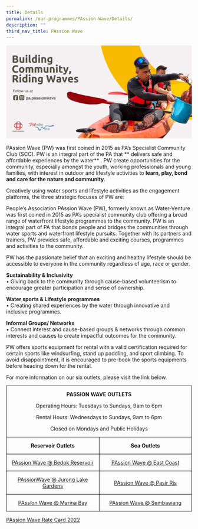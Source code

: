 ```yaml
---
title: Details
permalink: /our-programmes/PAssion-Wave/Details/
description: ""
third_nav_title: PAssion Wave
---
```

<img style="width:600px" src="/images/Our%20Programmes/PW%20Updated.jpg">

PAssion Wave (PW) was first coined in 2015 as PA’s Specialist Community Club (SCC). PW is an integral part of the PA that ** delivers safe and affordable experiences by the water** . PW create opportunities for the community, especially amongst the youth, working professionals and young families, with interest in outdoor and lifestyle activities to **learn, play, bond and care for the nature and community**. 

Creatively using water sports and lifestyle activities as the engagement platforms, the three strategic focuses of PW are:


People’s Association PAssion Wave (PW), formerly known as Water-Venture was first coined in 2015 as PA’s specialist community club offering a broad range of waterfront lifestyle programmes to the community. PW is an integral part of PA that bonds people and bridges the communities through water sports and waterfront lifestyle pursuits. Together with its partners and trainers, PW provides safe, affordable and exciting courses, programmes and activities to the community.

PW has the passionate belief that an exciting and healthy lifestyle should be accessible to everyone in the community regardless of age, race or gender.

**Sustainability & Inclusivity**<br>
	•	Giving back to the community through cause-based volunteerism to encourage greater participation and sense of ownership.

**Water sports & Lifestyle programmes**<br>
•	Creating shared experiences by the water through innovative and inclusive programmes.
 
**Informal Groups/ Networks**<br>
•	Connect interest and cause-based groups & networks through common interests and causes to create impactful outcomes for the community.

PW offers sports equipment for rental with a valid certification required for certain sports like windsurfing, stand up paddling, and sport climbing. To avoid disappointment, it is encouraged to pre-book the sports equipments before heading down for the rental.

For more information on our six outlets, please visit the link below.


<table>
 <tr>
  <td width=501 colspan=2 style='width:375.4pt;border:solid windowtext 1.0pt;
  mso-border-alt:solid windowtext .5pt;padding:0cm 5.4pt 0cm 5.4pt;height:2.0cm'>
  <p align=center style='text-align:center'><b>PASSION WAVE
  OUTLETS</b></p>
  <p align=center >Operating Hours: Tuesdays to Sundays, 9am to 6pm</p>
  <p align=center>Rental Hours: Wednesdays to Sundays, 9am to 6pm</p>
  <p  align=center>Closed on Mondays and Public Holidays</p>
  </td>
 </tr>
 <tr>
  <td width=250 style='width:187.7pt;border:solid windowtext 1.0pt;border-top:
  none;mso-border-top-alt:solid windowtext .5pt;mso-border-alt:solid windowtext .5pt;
  padding:0cm 5.4pt 0cm 5.4pt;height:17.0pt'>
  <p  align=center style='text-align:center'><b>Reservoir
  Outlets</b></p>
  </td>
  <td width=250 style='width:187.7pt;border-top:none;border-left:none;
  border-bottom:solid windowtext 1.0pt;border-right:solid windowtext 1.0pt;
  mso-border-top-alt:solid windowtext .5pt;mso-border-left-alt:solid windowtext .5pt;
  mso-border-alt:solid windowtext .5pt;padding:0cm 5.4pt 0cm 5.4pt;height:17.0pt'>
  <p align=center style='text-align:center'><b>Sea Outlets</b></p>
  </td>
 </tr>
 <tr >
  <td width=250 style='width:187.7pt;border:solid windowtext 1.0pt;border-top:
  none;mso-border-top-alt:solid windowtext .5pt;mso-border-alt:solid windowtext .5pt;
  padding:0cm 5.4pt 0cm 5.4pt;height:17.0pt'>
  <p align=center style='text-align:center'><a
  href="/our-programmes/PAssion-Wave/PAssionWaVe-BedokReservoir/"><span class=SpellE>PAssion Wave @ Bedok Reservoir </a></p>
  </td>
  <td width=250 style='width:187.7pt;border-top:none;border-left:none;
  border-bottom:solid windowtext 1.0pt;border-right:solid windowtext 1.0pt;
  mso-border-top-alt:solid windowtext .5pt;mso-border-left-alt:solid windowtext .5pt;
  mso-border-alt:solid windowtext .5pt;padding:0cm 5.4pt 0cm 5.4pt;height:17.0pt'>
  <p  align=center style='text-align:center'><a
  href="/our-programmes/PAssion-Wave/PAssionWaVe-EastCoast/">PAssion Wave @ East Coast</a></p>
  </td>
 </tr>
 <tr style='mso-yfti-irow:3;height:17.0pt'>
  <td width=250 style='width:187.7pt;border:solid windowtext 1.0pt;border-top:
  none;mso-border-top-alt:solid windowtext .5pt;mso-border-alt:solid windowtext .5pt;
  padding:0cm 5.4pt 0cm 5.4pt;height:17.0pt'>
  <p class=MsoNormal align=center style='text-align:center'><a
  href="/our-programmes/PAssion-Wave/PAssionWaVe-JurongLakeGardens/">PAssionWave @ Jurong Lake Gardens</a></p>
  </td>
  <td width=250 style='width:187.7pt;border-top:none;border-left:none;
  border-bottom:solid windowtext 1.0pt;border-right:solid windowtext 1.0pt;
  mso-border-top-alt:solid windowtext .5pt;mso-border-left-alt:solid windowtext .5pt;
  mso-border-alt:solid windowtext .5pt;padding:0cm 5.4pt 0cm 5.4pt;height:17.0pt'>
  <p  align=center style='text-align:center'><a
  href="/our-programmes/PAssion-Wave/PAssionWaVe-PasirRis/">PAssion Wave @ Pasir Ris </a>
  </td>
 </tr>
 <tr style='mso-yfti-irow:4;mso-yfti-lastrow:yes;height:17.0pt'>
  <td width=250 style='width:187.7pt;border:solid windowtext 1.0pt;border-top:
  none;mso-border-top-alt:solid windowtext .5pt;mso-border-alt:solid windowtext .5pt;
  padding:0cm 5.4pt 0cm 5.4pt;height:17.0pt'>
  <p class=MsoNormal align=center style='text-align:center'><a
  href="/our-programmes/PAssion-Wave/PAssioWaVe-MarinaBay/"><span class=SpellE>PAssion Wave @ Marina Bay</a></p>
  </td>
  <td width=250 style='width:187.7pt;border-top:none;border-left:none;
  border-bottom:solid windowtext 1.0pt;border-right:solid windowtext 1.0pt;
  mso-border-top-alt:solid windowtext .5pt;mso-border-left-alt:solid windowtext .5pt;
  mso-border-alt:solid windowtext .5pt;padding:0cm 5.4pt 0cm 5.4pt;height:17.0pt'>
  <p  align=center style='text-align:center'><a
  href="/our-programmes/PAssion-Wave/PAssionWaVe-Sembawang/">PAssion Wave @ Sembawang</a></p>
  </td>
 </tr>
</table>



[PAssion Wave Rate Card 2022](/files/Our%20Programmes/PAssion%20Wave/PAssion%20Wave%20Rate%20Card%202022.pdf)